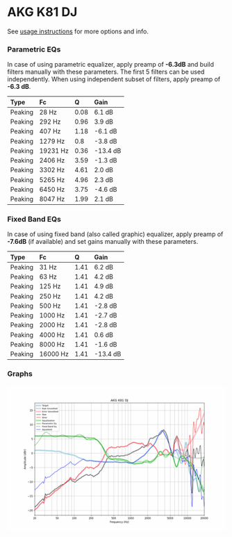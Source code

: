# AKG K81 DJ
See [usage instructions](https://github.com/jaakkopasanen/AutoEq#usage) for more options and info.

### Parametric EQs
In case of using parametric equalizer, apply preamp of **-6.3dB** and build filters manually
with these parameters. The first 5 filters can be used independently.
When using independent subset of filters, apply preamp of **-6.3 dB**.

| Type    | Fc       |    Q | Gain     |
|:--------|:---------|:-----|:---------|
| Peaking | 28 Hz    | 0.08 | 6.1 dB   |
| Peaking | 292 Hz   | 0.96 | 3.9 dB   |
| Peaking | 407 Hz   | 1.18 | -6.1 dB  |
| Peaking | 1279 Hz  | 0.8  | -3.8 dB  |
| Peaking | 19231 Hz | 0.36 | -13.4 dB |
| Peaking | 2406 Hz  | 3.59 | -1.3 dB  |
| Peaking | 3302 Hz  | 4.61 | 2.0 dB   |
| Peaking | 5265 Hz  | 4.96 | 2.3 dB   |
| Peaking | 6450 Hz  | 3.75 | -4.6 dB  |
| Peaking | 8047 Hz  | 1.99 | 2.1 dB   |

### Fixed Band EQs
In case of using fixed band (also called graphic) equalizer, apply preamp of **-7.6dB**
(if available) and set gains manually with these parameters.

| Type    | Fc       |    Q | Gain     |
|:--------|:---------|:-----|:---------|
| Peaking | 31 Hz    | 1.41 | 6.2 dB   |
| Peaking | 63 Hz    | 1.41 | 4.2 dB   |
| Peaking | 125 Hz   | 1.41 | 4.9 dB   |
| Peaking | 250 Hz   | 1.41 | 4.2 dB   |
| Peaking | 500 Hz   | 1.41 | -2.8 dB  |
| Peaking | 1000 Hz  | 1.41 | -2.7 dB  |
| Peaking | 2000 Hz  | 1.41 | -2.8 dB  |
| Peaking | 4000 Hz  | 1.41 | 0.6 dB   |
| Peaking | 8000 Hz  | 1.41 | -1.6 dB  |
| Peaking | 16000 Hz | 1.41 | -13.4 dB |

### Graphs
![](./AKG%20K81%20DJ.png)